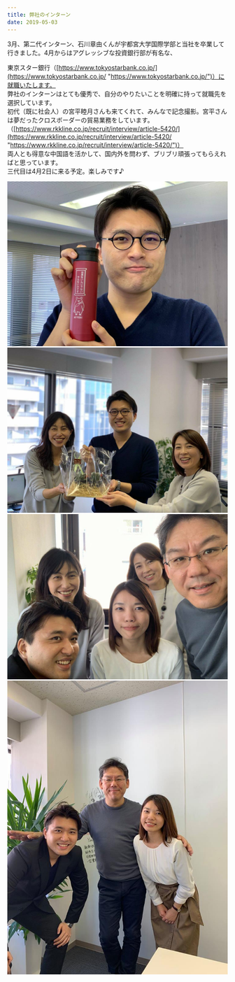 ```yaml
---
title: 弊社のインターン
date: 2019-05-03
---
```



3月、第二代インターン、石川章由くんが宇都宮大学国際学部と当社を卒業して行きました。4月からはアグレッシブな投資銀行部が有名な、  
<!--more-->
​東京スター銀行（[https://www.tokyostarbank.co.jp/](https://www.tokyostarbank.co.jp/ "https://www.tokyostarbank.co.jp/")）に就職いたします。  
弊社のインターンはとても優秀で、自分のやりたいことを明確に持って就職先を選択しています。  
初代（既に社会人）の宮平睦月さんも来てくれて、みんなで記念撮影。宮平さんは夢だったクロスボーダーの貿易業務をしています。（[https://www.rkkline.co.jp/recruit/interview/article-5420/](https://www.rkkline.co.jp/recruit/interview/article-5420/ "https://www.rkkline.co.jp/recruit/interview/article-5420/")）  
両人とも得意な中国語を活かして、国内外を問わず、ブリブリ頑張ってもらえればと思っています。  
三代目は4月2日に来る予定。楽しみです♪

![](/images/uploads/2_orig.jpg)
![](/images/uploads/3_orig.jpg)
![](/images/uploads/4_orig.jpg)
![](/images/uploads/5_orig.jpg)
